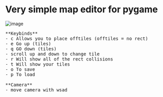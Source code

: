 # Very simple map editor for pygame

![image](https://github.com/abuxTM/map-editor/assets/104513379/35d814dd-efba-49eb-a9cb-5e10a549f75f)

<pre>
**Keybinds**
- c Allows you to place offtiles (offtiles = no rect)
- e Go up (tiles)
- q GO down (tiles)
- scroll up and down to change tile
- r Will show all of the rect collisions
- t Will show your tiles
- o To save
- p To load

**Camera**
- move camera with wsad
</pre>
